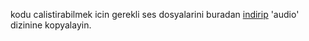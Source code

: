 kodu calistirabilmek icin gerekli ses dosyalarini buradan [indirip](https://www.kaggle.com/datasets/chrisfilo/urbansound8k) 'audio' dizinine kopyalayin.


